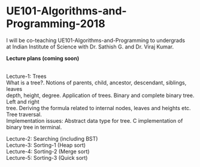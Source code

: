# UE101-Algorithms-and-Programming-2018
I will be co-teaching UE101-Algorithms-and-Programming to undergrads<br>
at Indian Institute of Science with Dr. Sathish G. and Dr. Viraj Kumar.

<b>Lecture plans (coming soon)</b><br><br>
  
Lecture-1: Trees<br>
What is a tree?. Notions of parents, child, ancestor, descendant, siblings, leaves <br>
depth, height, degree. Application of trees. Binary and complete binary tree. Left and right <br>
tree. Deriving the formula related to internal nodes, leaves and heights etc. Tree traversal. <br>
Implementation issues: Abstract data type for tree. C implementation of binary tree in terminal.

Lecture-2: Searching (including BST)<br>
Lecture-3: Sorting-1 (Heap sort)<br>
Lecture-4: Sorting-2 (Merge sort)<br>
Lecture-5: Sorting-3 (Quick sort)<br>
